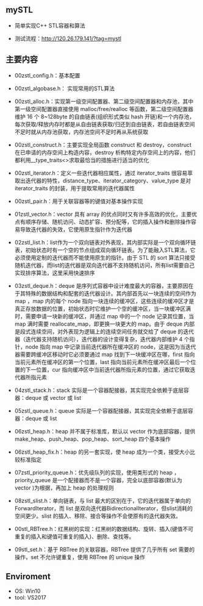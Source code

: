 ## mySTL

- 简单实现C++ STL容器和算法

- 测试流程：http://120.26.179.141/?tag=mystl

## 主要内容

- 00zstl_config.h：基本配置

- 00zstl_algobase.h： 实现常用的STL算法

- 00zstl_alloc.h：实现第一级空间配置器、第二级空间配置器和内存池，其中第一级空间配置器直接使用 malloc/free/realloc 等函数，第二级空间配置器维护 16 个 8~128byte 的自由链表(组织形式类似 hash 开链)和一个内存池，每次获取/释放内存时都是从自由链表获取/归还到自由链表，若自由链表空间不足时就从内存池获取，内存池空间不足时再从系统获取

- 00zstl_construct.h：主要实现全局函数 construct 和 destroy，construct 在已申请的内存空间上构造内容，destroy 析构特定内存空间上的内容，他们都利用__type_traits<>求取最恰当的措施进行适当的优化  

- 00zstl_iterator.h：定义一些迭代器相应属性，通过 iterator_traits 很容易萃取出迭代器的特性，distance_type、iterator_category、value_type 是对 iterator_traits 的封装，用于提取常用的迭代器属性

- 00zstl_pair.h：用于关联容器等的键值对基本操作实现

- 01zstl_vector.h：vector 具有 array 的优点同时又有许多高效的优化，主要优点有顺序存储、随机访问、动态扩容、预分配等，它的插入操作和删除操作容易导致迭代器的失效，它使用原生指针作为迭代器  

- 02zstl_list.h：list作为一个双向链表对外表现，其内部实际是一个双向循环链表，初始状态时有一个空的节点组成双向循环链表。为了能融入STL算法，它必须使用定制的迭代器而不能使用原生的指针。由于 STL 的 sort 算法只接受随机迭代器，而list的迭代器是双向迭代器不支持随机访问，所有list需要自己实现排序算法，这里采用快速排序  

- 03zstl_deque.h：deque 是序列式容器中设计难度最大的容器，主要原因在于其特殊的数据结构和配套的迭代器设计。其内部首先以一块连续的空间作为 map ，map 内的每个 node 指向一块连续的缓冲区，这些连续的缓冲区才是真正存放数据的位置，初始状态时它维护一个空的缓冲区，当一块缓冲区满时，需要申请一块新的缓冲区，并通过 map 中的一个 node 记录其位置，当 map 满时需要 reallocate_map，即更换一块更大的 map。由于 deque 内部是段式连续空间，对外表现为逻辑上的连续空间任务就交给了 deque 的迭代器（迭代器支持随机访问），迭代器的设计变得复杂，迭代器内部维护 4 个指针，node 指向 map 中记录当前迭代器所在缓冲区的 node，这是因为当迭代器需要跨缓冲区移动时它必须要通过 map 找到下一块缓冲区在哪，first 指向当前元素所在缓冲区的第一个位置，last 指向当前元素所在缓冲区最后一个位置的下一位置，cur 指向缓冲区中当前迭代器所指元素的位置，通过它获取迭代器所指元素  

- 04zstl_stack.h：stack 实际是一个容器配接器，其实现完全依赖于底层容器：deque 或 vector 或 list

- 05zstl_queue.h：queue 实际是一个容器配接器，其实现完全依赖于底层容器：deque 或 list

- 06zstl_heap.h：heap 并不属于标准库，默认以 vector 作为底部容器，提供 make_heap、push_heap、pop_heap、sort_heap 四个基本操作

- 06zstl_heap_fix.h：heap 的另一套实现，使 heap 成为一个类，接受大小比较标准指定

- 07zstl_priority_queue.h：优先级队列的实现，使用类形式的 heap ，priority_queue 是一个配接器而不是一个容器，完全以底部容器(默认为 vector )为根据，再加上 heap 的处理规则

- 08zstl_slist.h：单向链表，与 list 最大的区别在于，它的迭代器属于单向的ForwardIterator，而 list 是双向迭代器BidirectionalIterator，但slist消耗的空间更少。slist 的插入、移除、接合等操作不会使原有的迭代器失效。

- 00stl_RBTree.h：红黑树的实现：红黑树的数据结构、旋转、插入(键值不可重复的插入和键值可重复的插入)、删除、查找等。

- 09stl_set.h：基于 RBTree 的关联容器，RBTree 提供了几乎所有 set 需要的操作，set 不允许键重复，使用 RBTree 的 unique 操作

## Enviroment
- OS: Win10
- tool: VS2017

